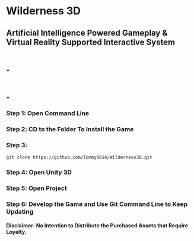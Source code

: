 # Wilderness 3D
## Artificial Intelligence Powered Gameplay & Virtual Reality Supported Interactive System
# .
# .
### Step 1: Open Command Line
### Step 2: CD to the Folder To Install the Game
### Step 3: 
```
git clone https://github.com/Tommy0814/Wilderness3D.git
```
### Step 4: Open Unity 3D
### Step 5: Open Project
### Step 6: Develop the Game and Use Git Command Line to Keep Updating
#### Disclaimer: No Intention to Distribute the Purchased Assets that Require Loyalty.
